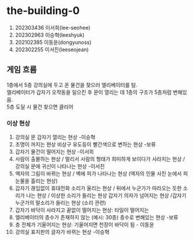 # the-building-0
1. 202303436 이서희(lee-seohee)
2. 202302963 이승혁(leeshyuk)
3. 202102385 이동윤(dongyunoss)
4. 202302255 이서진(leeseojean)

## 게임 흐름
1층에서 5층 강의실에 두고 온 물건을 찾으러 엘리베이터를 탐.   
엘리베이터가 갑자기 오작동을 일으킨 후 문이 열리는 데 1층의 구조가 5층처럼 변해있음.   
5층 도달 시 물건 찾으면 클리어


### 이상 현상
1. 강의실 문 갑자기 열리는 현상 -이승혁
2. 조명이 꺼지는 현상  비상구 유도등이 빨간색으로 변하는 현상 -보류
3. 갑자기 물건이 떨어지는 현상 -이서희
4. 사람이 출몰하는 현상 / 멀리서 사람의 형태가 희미하게 보이다가 사라지는 현상 / 강의실 문에 귀신이 나타나는 현상 -이서진
5. 액자의 그림이 바뀌는 현상 / 벽에 피가 나타나는 현상 (액자의 인물 사진 눈에서 피눈물을 흘리는 현상)
6. 갑자기 끊임없이 휴대전화 소리가 울리는 현상 / 뒤에서 누군가가 따라오는 듯한 소리가 나는 현상 / 이상한 소리가 들리는 현상 갑자기 의자가 넘어지는 현상 /갑자기 누군가의 말소리가 들리는 현상 (소리 관련)
7. 갑자기 바닥이 사라지고 끝없이 떨어지는 현상: 타일이 떨어지는 
8. 엘리베이터의 층수가 존재하지 않는 (예시: 30층) 층수로 변해있는 현상 -보류
10. 층 전체가 기울어지는 현상: 기울어지면 천장이 바닥이 됨 - 이동윤
11. 강의실 표지판의 글자가 바뀌는 현상 -이승혁
